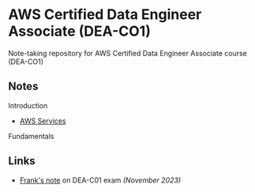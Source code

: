 # AWS Certified Data Engineer Associate (DEA-CO1)

Note-taking repository for AWS Certified Data Engineer Associate course (DEA-CO1)

## Notes

Introduction

- [AWS Services](./docs/01_introduction/aws_services.md)

Fundamentals



## Links

- [Frank's note](./notes/frank_note_on_exam.md) on DEA-C01 exam *(November 2023)*

